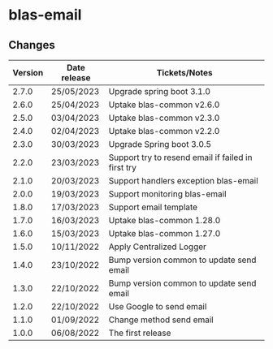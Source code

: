 # blas-email

## Changes

| Version | Date release | Tickets/Notes                                      |
|---------|--------------|----------------------------------------------------|
| 2.7.0   | 25/05/2023   | Upgrade spring boot 3.1.0                          |
| 2.6.0   | 25/04/2023   | Uptake blas-common v2.6.0                          |
| 2.5.0   | 03/04/2023   | Uptake blas-common v2.3.0                          |
| 2.4.0   | 02/04/2023   | Uptake blas-common v2.2.0                          |
| 2.3.0   | 30/03/2023   | Upgrade Spring boot 3.0.5                          |
| 2.2.0   | 23/03/2023   | Support try to resend email if failed in first try |
| 2.1.0   | 20/03/2023   | Support handlers exception blas-email              |
| 2.0.0   | 19/03/2023   | Support monitoring blas-email                      |
| 1.8.0   | 17/03/2023   | Support email template                             |
| 1.7.0   | 16/03/2023   | Uptake blas-common 1.28.0                          |
| 1.6.0   | 15/03/2023   | Uptake blas-common 1.27.0                          |
| 1.5.0   | 10/11/2022   | Apply Centralized Logger                           |
| 1.4.0   | 23/10/2022   | Bump version common to update send email           |
| 1.3.0   | 22/10/2022   | Bump version common to update send email           |
| 1.2.0   | 22/10/2022   | Use Google to send email                           |
| 1.1.0   | 01/09/2022   | Change method send email                           |
| 1.0.0   | 06/08/2022   | The first release                                  |
